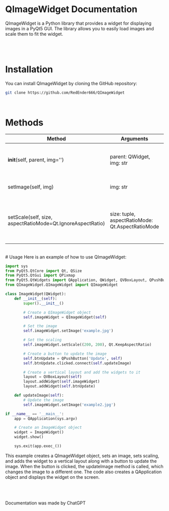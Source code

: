 # QImageWidget Documentation
QImageWidget is a Python library that provides a widget for displaying images in a PyQt5 GUI. The library allows you to easily load images and scale them to fit the widget.

<br />
<br />


# Installation
You can install QImageWidget by cloning the GitHub repository:
```bash
git clone https://github.com/RedEnder666/QImageWidget
```
<br />

# Methods
|Method|Arguments|Description|
|---|---|---|
|__init__(self, parent, img='')|parent: QWidget, img: str|Initializes a new QImageWidget object with an optional image.|
|setImage(self, img)|img: str|Sets the image for the QImageWidget.|
|setScale(self, size, aspectRatioMode=Qt.IgnoreAspectRatio)|size: tuple, aspectRatioMode: Qt.AspectRatioMode|Scales the image to the specified size with the specified aspect ratio mode.|

<br />
# Usage
Here is an example of how to use QImageWidget:

```py
import sys
from PyQt5.QtCore import Qt, QSize
from PyQt5.QtGui import QPixmap
from PyQt5.QtWidgets import QApplication, QWidget, QVBoxLayout, QPushButton
from QImageWidget.QImageWidget import QImageWidget

class ImageWidget(QWidget):
    def __init__(self):
        super().__init__()

        # Create a QImageWidget object
        self.imageWidget = QImageWidget(self)

        # Set the image
        self.imageWidget.setImage('example.jpg')

        # Set the scaling
        self.imageWidget.setScale((200, 200), Qt.KeepAspectRatio)

        # Create a button to update the image
        self.btnUpdate = QPushButton('Update', self)
        self.btnUpdate.clicked.connect(self.updateImage)

        # Create a vertical layout and add the widgets to it
        layout = QVBoxLayout(self)
        layout.addWidget(self.imageWidget)
        layout.addWidget(self.btnUpdate)

    def updateImage(self):
        # Update the image
        self.imageWidget.setImage('example2.jpg')

if __name__ == '__main__':
    app = QApplication(sys.argv)

    # Create an ImageWidget object
    widget = ImageWidget()
    widget.show()

    sys.exit(app.exec_())
```
This example creates a QImageWidget object, sets an image, sets scaling, and adds the widget to a vertical layout along with a button to update the image. When the button is clicked, the updateImage method is called, which changes the image to a different one. The code also creates a QApplication object and displays the widget on the screen.

<br />
<br />
<br />
Documentation was made by ChatGPT
